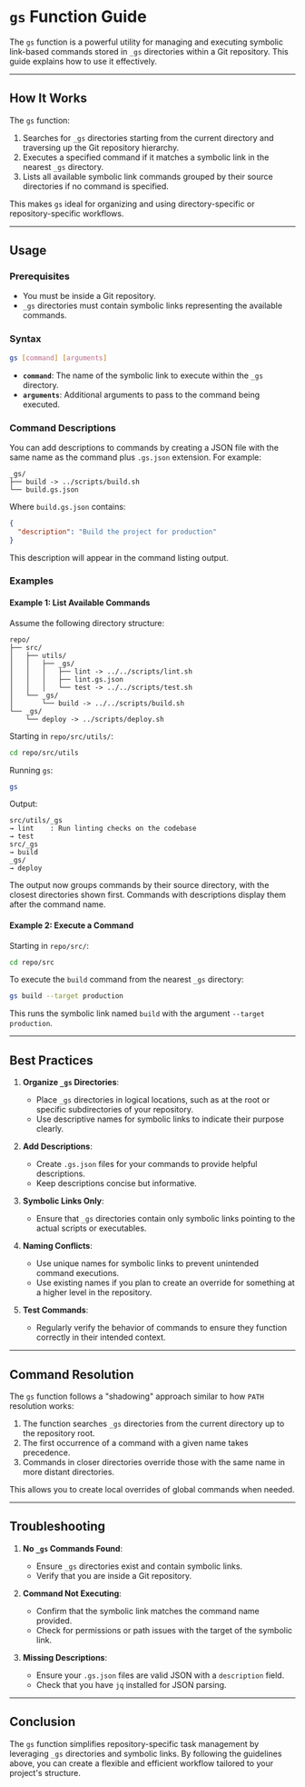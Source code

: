 # `gs` Function Guide

The `gs` function is a powerful utility for managing and executing symbolic link-based commands stored in `_gs` directories within a Git repository. This guide explains how to use it effectively.

---

## How It Works

The `gs` function:

1. Searches for `_gs` directories starting from the current directory and traversing up the Git repository hierarchy.
2. Executes a specified command if it matches a symbolic link in the nearest `_gs` directory.
3. Lists all available symbolic link commands grouped by their source directories if no command is specified.

This makes `gs` ideal for organizing and using directory-specific or repository-specific workflows.

---

## Usage

### Prerequisites

- You must be inside a Git repository.
- `_gs` directories must contain symbolic links representing the available commands.

### Syntax

```bash
gs [command] [arguments]
```

- **`command`**: The name of the symbolic link to execute within the `_gs` directory.
- **`arguments`**: Additional arguments to pass to the command being executed.

### Command Descriptions

You can add descriptions to commands by creating a JSON file with the same name as the command plus `.gs.json` extension. For example:

```
_gs/
├── build -> ../scripts/build.sh
└── build.gs.json
```

Where `build.gs.json` contains:

```json
{
  "description": "Build the project for production"
}
```

This description will appear in the command listing output.

### Examples

#### Example 1: List Available Commands

Assume the following directory structure:

```
repo/
├── src/
│   ├── utils/
│   │   ├── _gs/
│   │   │   ├── lint -> ../../scripts/lint.sh
│   │   │   ├── lint.gs.json
│   │   │   └── test -> ../../scripts/test.sh
│   └── _gs/
│       └── build -> ../../scripts/build.sh
└── _gs/
    └── deploy -> ../scripts/deploy.sh
```

Starting in `repo/src/utils/`:

```bash
cd repo/src/utils
```

Running `gs`:

```bash
gs
```

Output:

```
src/utils/_gs
→ lint    : Run linting checks on the codebase
→ test
src/_gs
→ build
_gs/
→ deploy
```

The output now groups commands by their source directory, with the closest directories shown first. Commands with descriptions display them after the command name.

#### Example 2: Execute a Command

Starting in `repo/src/`:

```bash
cd repo/src
```

To execute the `build` command from the nearest `_gs` directory:

```bash
gs build --target production
```

This runs the symbolic link named `build` with the argument `--target production`.

---

## Best Practices

1. **Organize `_gs` Directories**:
   - Place `_gs` directories in logical locations, such as at the root or specific subdirectories of your repository.
   - Use descriptive names for symbolic links to indicate their purpose clearly.

2. **Add Descriptions**:
   - Create `.gs.json` files for your commands to provide helpful descriptions.
   - Keep descriptions concise but informative.

3. **Symbolic Links Only**:
   - Ensure that `_gs` directories contain only symbolic links pointing to the actual scripts or executables.

4. **Naming Conflicts**:
   - Use unique names for symbolic links to prevent unintended command executions.
   - Use existing names if you plan to create an override for something at a higher level in the repository.
   
5. **Test Commands**:
   - Regularly verify the behavior of commands to ensure they function correctly in their intended context.

---

## Command Resolution

The `gs` function follows a "shadowing" approach similar to how `PATH` resolution works:

1. The function searches `_gs` directories from the current directory up to the repository root.
2. The first occurrence of a command with a given name takes precedence.
3. Commands in closer directories override those with the same name in more distant directories.

This allows you to create local overrides of global commands when needed.

---

## Troubleshooting

1. **No `_gs` Commands Found**:
   - Ensure `_gs` directories exist and contain symbolic links.
   - Verify that you are inside a Git repository.

2. **Command Not Executing**:
   - Confirm that the symbolic link matches the command name provided.
   - Check for permissions or path issues with the target of the symbolic link.

3. **Missing Descriptions**:
   - Ensure your `.gs.json` files are valid JSON with a `description` field.
   - Check that you have `jq` installed for JSON parsing.

---

## Conclusion

The `gs` function simplifies repository-specific task management by leveraging `_gs` directories and symbolic links. By following the guidelines above, you can create a flexible and efficient workflow tailored to your project's structure.

